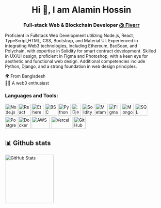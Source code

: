   <h1 align="center">Hi 👋, I am Alamin Hossin</h1>
<h3 align="center">Full-stack Web & Blockchain Developer <a href="https://fiverr.com">@ Fiverr</a></h3>

Proficient in Fullstack Web Development utilizing Node.js, React, TypeScript,HTML, CSS, Bootstrap, and Material UI. Experienced in integrating Web3 technologies, including  Ethereum, BscScan, and Polychain, with expertise in Solidity for smart contract development. Skilled in UX/UI design, proficient in Figma and Photoshop, with a keen eye for aesthetic and functional web design. Additional competencies include Python, Django, and a strong foundation in web design principles.

🌍 From Bangladesh  
🏃‍♂️ A web3 enthusiast 


<h3 align="left">Languages and Tools:</h3>
<p align="left"> 
  <img src="https://www.vectorlogo.zone/logos/nodejs/nodejs-icon.svg" alt="Node.js" width="40" height="40"/>
  <img src="https://www.vectorlogo.zone/logos/reactjs/reactjs-icon.svg" alt="React" width="40" height="40"/>
  <img src="https://github.com/Full-stack-Web-Dev-BD/Full-stack-Web-Dev-BD/assets/60449971/65a59c7a-bdc8-4085-a8cf-a010a896f35b" alt="Ethereum" width="40" height="40"/>
  <img src="https://github.com/Full-stack-Web-Dev-BD/Full-stack-Web-Dev-BD/assets/60449971/7937fa39-ae3a-4d7e-a288-722447df8c56" alt="BSC" width="40" height="40"/>
  <img src="https://www.vectorlogo.zone/logos/python/python-icon.svg" alt="Python" width="40" height="40"/>
  <img src="https://github.com/Full-stack-Web-Dev-BD/Full-stack-Web-Dev-BD/assets/60449971/cef1ecf4-716c-455d-8579-66a76a34a887" alt="Django" width="30" height="40"/>
  <img src="https://github.com/Full-stack-Web-Dev-BD/Full-stack-Web-Dev-BD/assets/60449971/005d29f6-b781-4b96-9104-5cb16a4fec91" alt="Solidity" width="40" height="40"/>
  <img src="https://github.com/Full-stack-Web-Dev-BD/Full-stack-Web-Dev-BD/assets/60449971/fe672f4c-1ef6-4e25-a1ed-4124b1a7c9a8" alt="Metamask" width="40" height="40"/>
  <img src="https://www.vectorlogo.zone/logos/figma/figma-icon.svg" alt="Figma" width="40" height="40"/>
  <img src="https://www.vectorlogo.zone/logos/mongodb/mongodb-icon.svg" alt="MongoDB" width="40" height="40"/>
  <img src="https://www.vectorlogo.zone/logos/sqlite/sqlite-icon.svg" alt="SQL" width="40" height="40"/>
  <img src="https://www.vectorlogo.zone/logos/postgresql/postgresql-icon.svg" alt="PostgreSQL" width="40" height="40"/>
  <img src="https://www.vectorlogo.zone/logos/docker/docker-icon.svg" alt="Docker" width="40" height="40"/>
  <img src="https://github.com/Full-stack-Web-Dev-BD/Full-stack-Web-Dev-BD/assets/60449971/5ac9747f-df6c-4711-ba35-d8799082ae50" alt="AWS" width="60" height="40"/>
  <img src="https://github.com/Full-stack-Web-Dev-BD/Full-stack-Web-Dev-BD/assets/60449971/546d4388-e2aa-41c0-aae9-5bd39f9d1e24" alt="Vercel" width="70" height="40"/>
  <img src="https://www.vectorlogo.zone/logos/github/github-icon.svg" alt="GitHub" width="40" height="40"/>
</p>



## 📊 Github stats
<img src="https://github-readme-stats.vercel.app/api?username=Full-stack-Web-Dev-BD&show_icons=true&bg_color=ffea00&title_color=000000&text_color=000000&icon_color=ff0000&hide_border=true&count_private=true" alt="GitHub Stats" height="160" />





